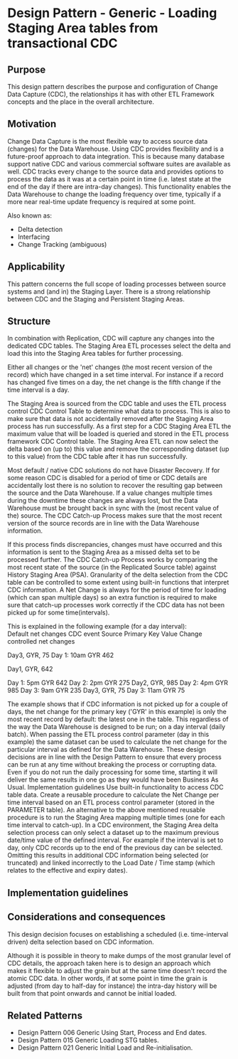 # Design Pattern - Generic - Loading Staging Area tables from transactional CDC

## Purpose

This design pattern describes the purpose and configuration of Change Data Capture (CDC), the relationships it has with other ETL Framework concepts and the place in the overall architecture.

## Motivation

Change Data Capture is the most flexible way to access source data (changes) for the Data Warehouse. Using CDC provides flexibility and is a future-proof approach to data integration. This is because many database support native CDC and various commercial software suites are available as well. CDC tracks every change to the source data and provides options to process the data as it was at a certain point in time (i.e. latest state at the end of the day if there are intra-day changes). This functionality enables the Data Warehouse to change the loading frequency over time, typically if a more near real-time update frequency is required at some point.

Also known as:

* Delta detection
* Interfacing
* Change Tracking (ambiguous)

## Applicability

This pattern concerns the full scope of loading processes between source systems and (and in) the Staging Layer. There is a strong relationship between CDC and the Staging and Persistent Staging Areas.

## Structure

In combination with Replication, CDC will capture any changes into the dedicated CDC tables. The Staging Area ETL processes select the delta and load this into the Staging Area tables for further processing.

Either all changes or the 'net' changes (the most recent version of the record) which have changed in a set time interval. For instance if a record has changed five times on a day, the net change is the fifth change if the time interval is a day.

The Staging Area is sourced from the CDC table and uses the ETL process control CDC Control Table to determine what data to process. This is also to make sure that data is not accidentally removed after the Staging Area process has run successfully. As a first step for a CDC Staging Area ETL the maximum value that will be loaded is queried and stored in the ETL process framework CDC Control table. The Staging Area ETL can now select the delta based on (up to) this value and remove the corresponding dataset (up to this value) from the CDC table after it has run successfully.

Most default / native CDC solutions do not have Disaster Recovery. If for some reason CDC is disabled for a period of time or CDC details are accidentally lost there is no solution to recover the resulting gap between the source and the Data Warehouse. If a value changes multiple times during the downtime these changes are always lost, but the Data Warehouse must be brought back in sync with the (most recent value of the) source. The CDC Catch-up Process makes sure that the most recent version of the source records are in line with the Data Warehouse information.

If this process finds discrepancies, changes must have occurred and this information is sent to the Staging Area as a missed delta set to be processed further. The CDC Catch-up Process works by comparing the most recent state of the source (in the Replicated Source table) against History Staging Area (PSA).
Granularity of the delta selection from the CDC table can be controlled to some extent using built-in functions that interpret CDC information. A Net Change is always for the period of time for loading (which can span multiple days) so an extra function is required to make sure that catch-up processes work correctly if the CDC data has not been picked up for some time(intervals).

This is explained in the following example (for a day interval):  
Default
net changes
CDC event
Source Primary Key
Value Change controlled
net changes 

Day3, GYR, 75
Day 1: 10am
GYR
462	

Day1, GYR, 642

Day 1: 5pm
GYR
642
Day 2: 2pm
GYR
275	
Day2, GYR, 985
Day 2: 4pm
GYR
985
Day 3: 9am
GYR
235	
Day3, GYR, 75
Day 3: 11am
GYR
75

The example shows that if CDC information is not picked up for a couple of days, the net change for the primary key ('GYR' in this example) is only the most recent record by default: the latest one in the table. This regardless of the way the Data Warehouse is designed to be run; on a day interval (daily batch). When passing the ETL process control parameter (day in this example) the same dataset can be used to calculate the net change for the particular interval as defined for the Data Warehouse. These design decisions are in line with the Design Pattern to ensure that every process can be run at any time without breaking the process or corrupting data. Even if you do not run the daily processing for some time, starting it will deliver the same results in one go as they would have been Business As Usual.
Implementation guidelines
Use built-in functionality to access CDC table data.
Create a reusable procedure to calculate the Net Change per time interval based on an ETL process control parameter (stored in the PARAMETER table).
An alternative to the above mentioned reusable procedure is to run the Staging Area mapping multiple times (one for each time interval to catch-up).
In a CDC environment, the Staging Area delta selection process can only select a dataset up to the maximum previous date/time value of the defined interval. For example if the interval is set to day, only CDC records up to the end of the previous day can be selected. Omitting this results in additional CDC information being selected (or truncated) and linked incorrectly to the Load Date / Time stamp (which relates to the effective and expiry dates).

## Implementation guidelines



## Considerations and consequences

This design decision focuses on establishing a scheduled (i.e. time-interval driven) delta selection based on CDC information.

Although it is possible in theory to make dumps of the most granular level of CDC details, the approach taken here is to design an approach which makes it flexible to adjust the grain but at the same time doesn't record the atomic CDC data. In other words, if at some point in time the grain is adjusted (from day to half-day for instance) the intra-day history will be built from that point onwards and cannot be initial loaded.

## Related Patterns

* Design Pattern 006  Generic  Using Start, Process and End dates.
* Design Pattern 015  Generic  Loading STG tables.
* Design Pattern 021  Generic  Initial Load and Re-initialisation.